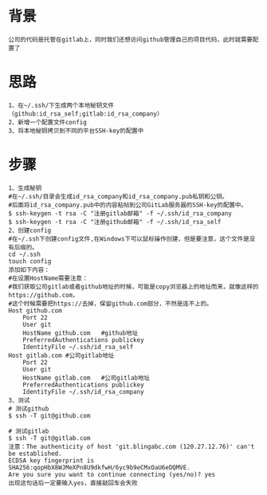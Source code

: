 
# 背景
    公司的代码是托管在gitlab上，同时我们还想访问github管理自己的项目代码，此时就需要配置了
# 思路
	1、在~/.ssh/下生成两个本地秘钥文件（github:id_rsa_self;gitlab:id_rsa_company）
	2、新增一个配置文件config
	3、将本地秘钥拷贝到不同的平台SSH-key的配置中
# 步骤
	1、生成秘钥
	#在~/.ssh/目录会生成id_rsa_company和id_rsa_company.pub私钥和公钥。
	#后面将id_rsa_company.pub中的内容粘帖到公司GitLab服务器的SSH-key的配置中。
	$ ssh-keygen -t rsa -C "注册gitlab邮箱" -f ~/.ssh/id_rsa_company
	$ ssh-keygen -t rsa -C "注册github邮箱" -f ~/.ssh/id_rsa_self
	2、创建config
	#在~/.ssh下创建config文件,在Windows下可以鼠标操作创建，但是要注意，这个文件是没有后缀的。
	cd ~/.ssh
	touch config
	添加如下内容：
	#在设置HostName需要注意：
	#我们获取公司gitlab或者github地址的时候，可能是copy浏览器上的地址而来，就像这样的https://github.com，
	#这个时候需要把https://去掉，保留github.com部分，不然是连不上的。
	Host github.com    
		Port 22
		User git
		HostName github.com   #github地址
		PreferredAuthentications publickey
		IdentityFile ~/.ssh/id_rsa_self
	Host gitlab.com #公司gitlab地址
		Port 22
		User git
		HostName gitlab.com   #公司gitlab地址
		PreferredAuthentications publickey
		IdentityFile ~/.ssh/id_rsa_company
	3、测试
	# 测试github
    $ ssh -T git@github.com
    
    # 测试gitlab
	$ ssh -T git@gitlab.com
	注意：The authenticity of host 'git.blingabc.com (120.27.12.76)' can't be established.
	ECDSA key fingerprint is SHA256:qopHbX8WJMeXPn8U9dkfwH/6yc9b9eCMxOaU6eDQMVE.
	Are you sure you want to continue connecting (yes/no)? yes
	出现这句话后一定要输入yes，直接敲回车会失败
	